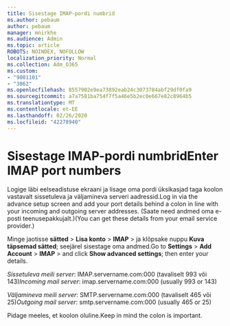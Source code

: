 ```yaml
---
title: Sisestage IMAP-pordi numbrid
ms.author: pebaum
author: pebaum
manager: mnirkhe
ms.audience: Admin
ms.topic: article
ROBOTS: NOINDEX, NOFOLLOW
localization_priority: Normal
ms.collection: Adm_O365
ms.custom:
- "9001101"
- "3062"
ms.openlocfilehash: 8557902e9ea73892eab24c3073784abf29df0fa9
ms.sourcegitcommit: a7a7581ba754f7f5a46e5b2ec0e667e82c8964b5
ms.translationtype: MT
ms.contentlocale: et-EE
ms.lasthandoff: 02/26/2020
ms.locfileid: "42278940"
---
```

# <a name="enter-imap-port-numbers"></a><span data-ttu-id="74c77-102">Sisestage IMAP-pordi numbrid</span><span class="sxs-lookup"><span data-stu-id="74c77-102">Enter IMAP port numbers</span></span>

<span data-ttu-id="74c77-103">Logige läbi eelseadistuse ekraani ja lisage oma pordi üksikasjad taga koolon vastavalt sissetuleva ja väljamineva serveri aadressid.</span><span class="sxs-lookup"><span data-stu-id="74c77-103">Log in via the advance setup screen and add your port details behind a colon in line with your incoming and outgoing server addresses.</span></span> <span data-ttu-id="74c77-104">(Saate need andmed oma e-posti teenusepakkujalt.)</span><span class="sxs-lookup"><span data-stu-id="74c77-104">(You can get these details from your email service provider.)</span></span> 

<span data-ttu-id="74c77-105">Minge jaotisse **sätted** > **Lisa konto** > **IMAP** > ja klõpsake nuppu **Kuva täpsemad sätted**; seejärel sisestage oma andmed.</span><span class="sxs-lookup"><span data-stu-id="74c77-105">Go to **Settings** > **Add Account** > **IMAP** > and click **Show advanced settings**; then enter your details.</span></span> 

<span data-ttu-id="74c77-106">*Sissetuleva meili server*: IMAP.servername.com:000 (tavaliselt 993 või 143)</span><span class="sxs-lookup"><span data-stu-id="74c77-106">*Incoming mail server*: imap.servername.com:000 (usually 993 or 143)</span></span> 

<span data-ttu-id="74c77-107">*Väljamineva meili server*: SMTP.servername.com:000 (tavaliselt 465 või 25)</span><span class="sxs-lookup"><span data-stu-id="74c77-107">*Outgoing mail server*: smtp.servername.com:000 (usually 465 or 25)</span></span> 

<span data-ttu-id="74c77-108">Pidage meeles, et koolon oluline.</span><span class="sxs-lookup"><span data-stu-id="74c77-108">Keep in mind the colon is important.</span></span> 
